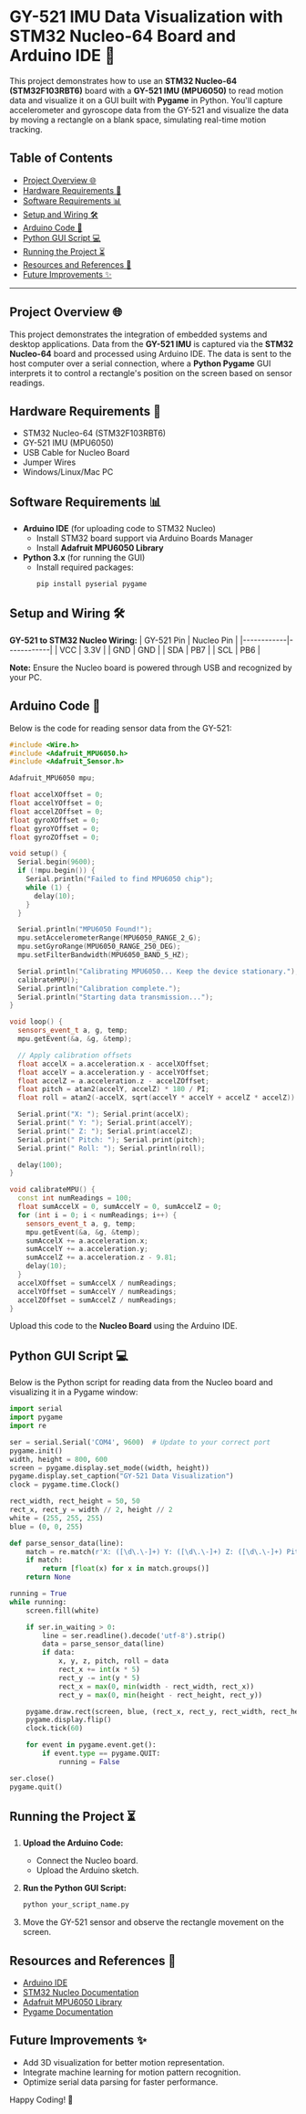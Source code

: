 # GY-521 IMU Data Visualization with STM32 Nucleo-64 Board and Arduino IDE 🚀

This project demonstrates how to use an **STM32 Nucleo-64 (STM32F103RBT6)** board with a **GY-521 IMU (MPU6050)** to read motion data and visualize it on a GUI built with **Pygame** in Python. You'll capture accelerometer and gyroscope data from the GY-521 and visualize the data by moving a rectangle on a blank space, simulating real-time motion tracking.

## Table of Contents
- [Project Overview 🌐](#project-overview)
- [Hardware Requirements 🔧](#hardware-requirements)
- [Software Requirements 📊](#software-requirements)
- [Setup and Wiring 🛠️](#setup-and-wiring)
- [Arduino Code 🔢](#arduino-code)
- [Python GUI Script 💻](#python-gui-script)
- [Running the Project ⏳](#running-the-project)
- [Resources and References 📖](#resources-and-references)
- [Future Improvements ✨](#future-improvements)

---

## Project Overview 🌐
This project demonstrates the integration of embedded systems and desktop applications. Data from the **GY-521 IMU** is captured via the **STM32 Nucleo-64** board and processed using Arduino IDE. The data is sent to the host computer over a serial connection, where a **Python Pygame** GUI interprets it to control a rectangle's position on the screen based on sensor readings.

## Hardware Requirements 🔧
- STM32 Nucleo-64 (STM32F103RBT6)
- GY-521 IMU (MPU6050)
- USB Cable for Nucleo Board
- Jumper Wires
- Windows/Linux/Mac PC

## Software Requirements 📊
- **Arduino IDE** (for uploading code to STM32 Nucleo)
  - Install STM32 board support via Arduino Boards Manager
  - Install **Adafruit MPU6050 Library**
- **Python 3.x** (for running the GUI)
  - Install required packages:
    ```bash
    pip install pyserial pygame
    ```

## Setup and Wiring 🛠️
**GY-521 to STM32 Nucleo Wiring:**
| GY-521 Pin | Nucleo Pin |
|------------|------------|
| VCC        | 3.3V       |
| GND        | GND        |
| SDA        | PB7        |
| SCL        | PB6        |

**Note:** Ensure the Nucleo board is powered through USB and recognized by your PC.

## Arduino Code 🔢
Below is the code for reading sensor data from the GY-521:
```cpp
#include <Wire.h>
#include <Adafruit_MPU6050.h>
#include <Adafruit_Sensor.h>

Adafruit_MPU6050 mpu;

float accelXOffset = 0;
float accelYOffset = 0;
float accelZOffset = 0;
float gyroXOffset = 0;
float gyroYOffset = 0;
float gyroZOffset = 0;

void setup() {
  Serial.begin(9600);
  if (!mpu.begin()) {
    Serial.println("Failed to find MPU6050 chip");
    while (1) {
      delay(10);
    }
  }

  Serial.println("MPU6050 Found!");
  mpu.setAccelerometerRange(MPU6050_RANGE_2_G);
  mpu.setGyroRange(MPU6050_RANGE_250_DEG);
  mpu.setFilterBandwidth(MPU6050_BAND_5_HZ);

  Serial.println("Calibrating MPU6050... Keep the device stationary.");
  calibrateMPU();
  Serial.println("Calibration complete.");
  Serial.println("Starting data transmission...");
}

void loop() {
  sensors_event_t a, g, temp;
  mpu.getEvent(&a, &g, &temp);

  // Apply calibration offsets
  float accelX = a.acceleration.x - accelXOffset;
  float accelY = a.acceleration.y - accelYOffset;
  float accelZ = a.acceleration.z - accelZOffset;
  float pitch = atan2(accelY, accelZ) * 180 / PI;
  float roll = atan2(-accelX, sqrt(accelY * accelY + accelZ * accelZ)) * 180 / PI;

  Serial.print("X: "); Serial.print(accelX);
  Serial.print(" Y: "); Serial.print(accelY);
  Serial.print(" Z: "); Serial.print(accelZ);
  Serial.print(" Pitch: "); Serial.print(pitch);
  Serial.print(" Roll: "); Serial.println(roll);

  delay(100);
}

void calibrateMPU() {
  const int numReadings = 100;
  float sumAccelX = 0, sumAccelY = 0, sumAccelZ = 0;
  for (int i = 0; i < numReadings; i++) {
    sensors_event_t a, g, temp;
    mpu.getEvent(&a, &g, &temp);
    sumAccelX += a.acceleration.x;
    sumAccelY += a.acceleration.y;
    sumAccelZ += a.acceleration.z - 9.81;
    delay(10);
  }
  accelXOffset = sumAccelX / numReadings;
  accelYOffset = sumAccelY / numReadings;
  accelZOffset = sumAccelZ / numReadings;
}
```
Upload this code to the **Nucleo Board** using the Arduino IDE.

## Python GUI Script 💻
Below is the Python script for reading data from the Nucleo board and visualizing it in a Pygame window:
```python
import serial
import pygame
import re

ser = serial.Serial('COM4', 9600)  # Update to your correct port
pygame.init()
width, height = 800, 600
screen = pygame.display.set_mode((width, height))
pygame.display.set_caption("GY-521 Data Visualization")
clock = pygame.time.Clock()

rect_width, rect_height = 50, 50
rect_x, rect_y = width // 2, height // 2
white = (255, 255, 255)
blue = (0, 0, 255)

def parse_sensor_data(line):
    match = re.match(r'X: ([\d\.\-]+) Y: ([\d\.\-]+) Z: ([\d\.\-]+) Pitch: ([\d\.\-]+) Roll: ([\d\.\-]+)', line)
    if match:
        return [float(x) for x in match.groups()]
    return None

running = True
while running:
    screen.fill(white)

    if ser.in_waiting > 0:
        line = ser.readline().decode('utf-8').strip()
        data = parse_sensor_data(line)
        if data:
            x, y, z, pitch, roll = data
            rect_x += int(x * 5)
            rect_y -= int(y * 5)
            rect_x = max(0, min(width - rect_width, rect_x))
            rect_y = max(0, min(height - rect_height, rect_y))

    pygame.draw.rect(screen, blue, (rect_x, rect_y, rect_width, rect_height))
    pygame.display.flip()
    clock.tick(60)

    for event in pygame.event.get():
        if event.type == pygame.QUIT:
            running = False

ser.close()
pygame.quit()
```

## Running the Project ⏳
1. **Upload the Arduino Code:**
   - Connect the Nucleo board.
   - Upload the Arduino sketch.

2. **Run the Python GUI Script:**
   ```bash
   python your_script_name.py
   ```
3. Move the GY-521 sensor and observe the rectangle movement on the screen.

## Resources and References 📖
- [Arduino IDE](https://www.arduino.cc/en/software)
- [STM32 Nucleo Documentation](https://www.st.com/en/evaluation-tools/nucleo-f103rb.html)
- [Adafruit MPU6050 Library](https://github.com/adafruit/Adafruit_MPU6050)
- [Pygame Documentation](https://www.pygame.org/docs/)

## Future Improvements ✨
- Add 3D visualization for better motion representation.
- Integrate machine learning for motion pattern recognition.
- Optimize serial data parsing for faster performance.

Happy Coding! 🚀

